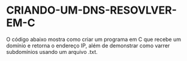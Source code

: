 # CRIANDO-UM-DNS-RESOVLVER-EM-C
O código abaixo mostra como criar um programa em C que recebe um domínio e retorna o endereço IP, além de demonstrar como varrer subdomínios usando um arquivo .txt.
